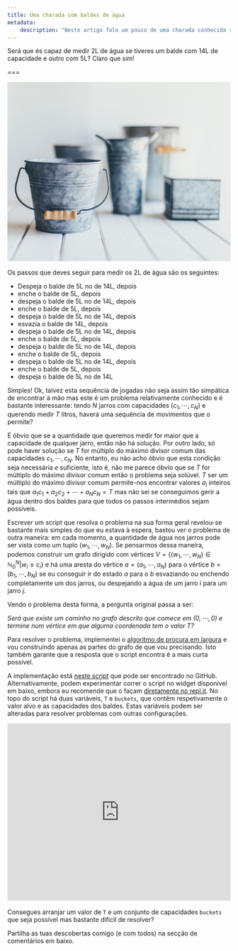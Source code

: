 ```yaml
---
title: Uma charada com baldes de água
metadata:
    description: "Neste artigo falo um pouco de uma charada conhecida sobre medir quantidades."
---
```


Será que és capaz de medir $2$L de água se tiveres um balde com $14$L de capacidade e outro com $5$L? Claro que sim!

===

![some gray tin (?) buckets](buckets.jpg "Photo by Carolyn V on Unsplash")

Os passos que deves seguir para medir os $2$L de água são os seguintes:

 - Despeja o balde de $5$L no de $14$L, depois
 - enche o balde de $5$L, depois
 - despeja o balde de $5$L no de $14$L, depois
 - enche o balde de $5$L, depois
 - despeja o balde de $5$L no de $14$L, depois
 - esvazia o balde de $14$L, depois
 - despeja o balde de $5$L no de $14$L, depois
 - enche o balde de $5$L, depois
 - despeja o balde de $5$L no de $14$L, depois
 - enche o balde de $5$L, depois
 - despeja o balde de $5$L no de $14$L, depois
 - enche o balde de $5$L, depois
 - despeja o balde de $5$L no de $14$L

Simples! Ok, talvez esta sequência de jogadas não seja assim tão simpática de encontrar à mão mas este é um problema relativamente conhecido e é bastante interessante: tendo $N$ jarros com capacidades $(c_1, \cdots, c_N)$ e querendo medir $T$ litros, haverá uma sequência de movimentos que o permite?

É óbvio que se a quantidade que queremos medir for maior que a capacidade de qualquer jarro, então não há solução. Por outro lado, só pode haver solução se $T$ for múltiplo do máximo divisor comum das capacidades $c_1, \cdots, c_N$. No entanto, eu não acho óbvio que esta condição seja necessária _e_ suficiente, isto é, não me parece óbvio que se $T$ for múltiplo do máximo divisor comum então o problema seja solúvel. $T$ ser um múltiplo do máximo divisor comum permite-nos encontrar valores $a_i$ inteiros tais que $a_1c_1 + a_2c_2 + \cdots + a_Nc_N = T$ mas não sei se conseguimos gerir a água dentro dos baldes para que todos os passos intermédios sejam possíveis.

Escrever um script que resolva o problema na sua forma geral revelou-se bastante mais simples do que eu estava à espera, bastou ver o problema de outra maneira: em cada momento, a quantidade de água nos jarros pode ser vista como um tuplo $(w_1, \cdots, w_N)$. Se pensarmos dessa maneira, podemos construir um grafo dirigido com vértices $V = \{(w_1,\cdots, w_N) \in \mathbb{N}_0^N | w_i\leq c_i \}$ e há uma aresta do vértice $a = (a_1, \cdots, a_N)$ para o vértice $b = (b_1, \cdots, b_N)$ se eu conseguir ir do estado $a$ para o $b$ esvaziando ou enchendo completamente um dos jarros, ou despejando a água de um jarro $i$ para um jarro $j$.

Vendo o problema desta forma, a pergunta original passa a ser:

_Será que existe um caminho no grafo descrito que comece em $(0, \cdots, 0)$ e termine num vértice em que alguma coordenada tem o valor $T$?_

Para resolver o problema, implementei o [algoritmo de procura em largura](https://pt.wikipedia.org/wiki/Busca_em_largura) e vou construindo apenas as partes do grafo de que vou precisando. Isto também garante que a resposta que o script encontra é a mais curta possível.

A implementação está [neste script](https://github.com/RojerGS/projects/blob/master/misc/bucketSolver.py) que pode ser encontrado no GitHub. Alternativamente, podem experimentar correr o script no widget disponível em baixo, embora eu recomende que o façam [diretamente no repl.it](https://repl.it/@RojerGS/PoisedRepentantIndianjackal). No topo do script há duas variáveis, `T` e `buckets`, que contêm respetivamente o valor alvo e as capacidades dos baldes. Estas variáveis podem ser alteradas para resolver problemas com outras configurações.

<iframe allowfullscreen="true" allowtransparency="true" frameborder="no" height="400px" sandbox="allow-forms allow-pointer-lock allow-popups allow-same-origin allow-scripts allow-modals" scrolling="no" src="https://repl.it/@RojerGS/WaterBuckets?lite=true" width="100%"></iframe>

Consegues arranjar um valor de `T` e um conjunto de capacidades `buckets` que seja possível mas bastante difícil de resolver?

Partilha as tuas descobertas comigo (e com todos) na secção de comentários em baixo.
